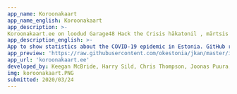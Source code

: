 ```yaml
---
app_name: Koroonakaart
app_name_english: Koroonakaart
app_description: >-
Koroonakaart.ee on loodud Garage48 Hack the Crisis häkatonil , märtsis 2020. COVID-19 viirusega seotud info pärineb Terviseametilt , haldus- ja asustusandmed Maa-ametilt (versioon 20180901), demograafilised andmed Statistikaametilt.
app_description_english: >-
App to show statistics about the COVID-19 epidemic in Estonia. GitHub repo for the code is here: https://github.com/okestonia/koroonakaart
app_preview: 'https://raw.githubusercontent.com/okestonia/jkan/master/img/koroonakaart.PNG'
app_url: 'koroonakaart.ee'
developed_by: Keegan McBride, Harry Sild, Chris Thompson, Joonas Puura, OKEE
img: koroonakaart.PNG
submitted: 2020/03/24
---
```

